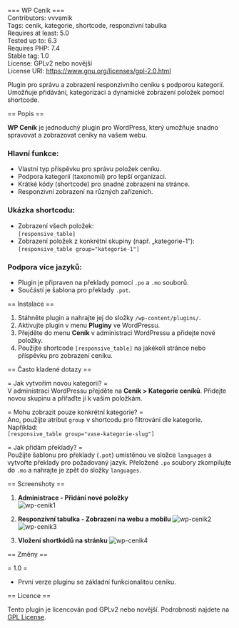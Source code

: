 === WP Ceník ===  
Contributors: vvvamik  
Tags: ceník, kategorie, shortcode, responzivní tabulka  
Requires at least: 5.0  
Tested up to: 6.3  
Requires PHP: 7.4  
Stable tag: 1.0  
License: GPLv2 nebo novější  
License URI: https://www.gnu.org/licenses/gpl-2.0.html  

Plugin pro správu a zobrazení responzivního ceníku s podporou kategorií. Umožňuje přidávání, kategorizaci a dynamické zobrazení položek pomocí shortcode.

== Popis ==

**WP Ceník** je jednoduchý plugin pro WordPress, který umožňuje snadno spravovat a zobrazovat ceníky na vašem webu.  

### Hlavní funkce:
- Vlastní typ příspěvku pro správu položek ceníku.  
- Podpora kategorií (taxonomií) pro lepší organizaci.  
- Krátké kódy (shortcode) pro snadné zobrazení na stránce.  
- Responzivní zobrazení na různých zařízeních.  

### Ukázka shortcodu:
- Zobrazení všech položek:  
  `[responsive_table]`  
- Zobrazení položek z konkrétní skupiny (např. „kategorie-1“):  
  `[responsive_table group="kategorie-1"]`  

### Podpora více jazyků:
- Plugin je připraven na překlady pomocí `.po` a `.mo` souborů.  
- Součástí je šablona pro překlady `.pot`.  

== Instalace ==

1. Stáhněte plugin a nahrajte jej do složky `/wp-content/plugins/`.  
2. Aktivujte plugin v menu **Pluginy** ve WordPressu.  
3. Přejděte do menu **Ceník** v administraci WordPressu a přidejte nové položky.  
4. Použijte shortcode `[responsive_table]` na jakékoli stránce nebo příspěvku pro zobrazení ceníku.  

== Často kladené dotazy ==

= Jak vytvořím novou kategorii? =  
V administraci WordPressu přejděte na **Ceník > Kategorie ceníků**. Přidejte novou skupinu a přiřaďte ji k vašim položkám.

= Mohu zobrazit pouze konkrétní kategorie? =  
Ano, použijte atribut `group` v shortcodu pro filtrování dle kategorie. Například:  
`[responsive_table group="vase-kategorie-slug"]`

= Jak přidám překlady? =  
Použijte šablonu pro překlady (`.pot`) umístěnou ve složce `languages` a vytvořte překlady pro požadovaný jazyk. Přeložené `.po` soubory zkompilujte do `.mo` a nahrajte je zpět do složky `languages`.

== Screenshoty ==

1. **Administrace - Přidání nové položky**  
   ![wp-cenik1](https://github.com/user-attachments/assets/6d5edb9d-a15f-4805-80ed-196576d5c753)

2. **Responzivní tabulka - Zobrazení na webu a mobilu**
   ![wp-cenik2](https://github.com/user-attachments/assets/ea509eab-f530-4725-8fd5-71d397578706)
   ![wp-cenik3](https://github.com/user-attachments/assets/0778f0fd-1b64-4dbd-8758-8e9eb47d5935)
  
3. **Vložení shortkódů na stránku**
   ![wp-cenik4](https://github.com/user-attachments/assets/36f6439e-2bce-43e9-9a69-22611f1914b4)


== Změny ==

= 1.0 =  
- První verze pluginu se základní funkcionalitou ceníku.  

== Licence ==

Tento plugin je licencován pod GPLv2 nebo novější. Podrobnosti najdete na [GPL License](https://www.gnu.org/licenses/gpl-2.0.html).
